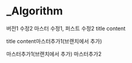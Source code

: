 # _Algorithm
버전1
수정2
마스터 수정1, 퍼스트 수정2
title
content

title
content마스터추가1(브랜치에서 추가)

마스터추가1(브랜치에서 추가)
마스터추가2
